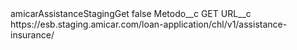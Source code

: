 <?xml version="1.0" encoding="UTF-8"?>
<CustomMetadata xmlns="http://soap.sforce.com/2006/04/metadata" xmlns:xsi="http://www.w3.org/2001/XMLSchema-instance" xmlns:xsd="http://www.w3.org/2001/XMLSchema">
    <label>amicarAssistanceStagingGet</label>
    <protected>false</protected>
    <values>
        <field>Metodo__c</field>
        <value xsi:type="xsd:string">GET</value>
    </values>
    <values>
        <field>URL__c</field>
        <value xsi:type="xsd:string">https://esb.staging.amicar.com/loan-application/chl/v1/assistance-insurance/</value>
    </values>
</CustomMetadata>
